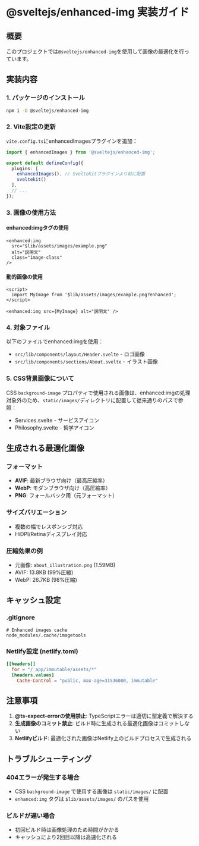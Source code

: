 # @sveltejs/enhanced-img 実装ガイド

## 概要
このプロジェクトでは`@sveltejs/enhanced-img`を使用して画像の最適化を行っています。

## 実装内容

### 1. パッケージのインストール
```bash
npm i -D @sveltejs/enhanced-img
```

### 2. Vite設定の更新
`vite.config.ts`にenhancedImagesプラグインを追加：
```typescript
import { enhancedImages } from '@sveltejs/enhanced-img';

export default defineConfig({
  plugins: [
    enhancedImages(), // SvelteKitプラグインより前に配置
    sveltekit()
  ],
  // ...
});
```

### 3. 画像の使用方法

#### enhanced:imgタグの使用
```svelte
<enhanced:img
  src="$lib/assets/images/example.png"
  alt="説明文"
  class="image-class"
/>
```

#### 動的画像の使用
```svelte
<script>
  import MyImage from '$lib/assets/images/example.png?enhanced';
</script>

<enhanced:img src={MyImage} alt="説明文" />
```

### 4. 対象ファイル
以下のファイルでenhanced:imgを使用：
- `src/lib/components/layout/Header.svelte` - ロゴ画像
- `src/lib/components/sections/About.svelte` - イラスト画像

### 5. CSS背景画像について
CSS `background-image` プロパティで使用される画像は、enhanced:imgの処理対象外のため、`static/images/`ディレクトリに配置して従来通りのパスで参照：
- Services.svelte - サービスアイコン
- Philosophy.svelte - 哲学アイコン

## 生成される最適化画像

### フォーマット
- **AVIF**: 最新ブラウザ向け（最高圧縮率）
- **WebP**: モダンブラウザ向け（高圧縮率）
- **PNG**: フォールバック用（元フォーマット）

### サイズバリエーション
- 複数の幅でレスポンシブ対応
- HiDPI/Retinaディスプレイ対応

### 圧縮効果の例
- 元画像: `about_illustration.png` (1.59MB)
- AVIF: 13.8KB (99%圧縮)
- WebP: 26.7KB (98%圧縮)

## キャッシュ設定

### .gitignore
```
# Enhanced images cache
node_modules/.cache/imagetools
```

### Netlify設定 (netlify.toml)
```toml
[[headers]]
  for = "/_app/immutable/assets/*"
  [headers.values]
    Cache-Control = "public, max-age=31536000, immutable"
```

## 注意事項

1. **@ts-expect-errorの使用禁止**: TypeScriptエラーは適切に型定義で解決する
2. **生成画像のコミット禁止**: ビルド時に生成される最適化画像はコミットしない
3. **Netlifyビルド**: 最適化された画像はNetlify上のビルドプロセスで生成される

## トラブルシューティング

### 404エラーが発生する場合
- CSS `background-image` で使用する画像は `static/images/` に配置
- `enhanced:img` タグは `$lib/assets/images/` のパスを使用

### ビルドが遅い場合
- 初回ビルド時は画像処理のため時間がかかる
- キャッシュにより2回目以降は高速化される
